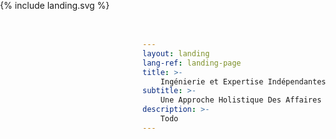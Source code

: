 ```yaml
---
layout: landing
lang-ref: landing-page
title: >-
    Ingénierie et Expertise Indépendantes
subtitle: >-
    Une Approche Holistique Des Affaires
description: >-
    Todo
---
```

<style type="text/css">
    svg .test:hover {
        fill: rgba(255,0, 0, 0.6);
    }
    .background {
        z-index: 0;
        position: absolute;
        top:0;
        left: 0;
        width: 100vw;
        height: 100vh;
        display: flex;
        flex-direction: column;
    }
    .links {
        z-index: 100;
        position: absolute;
        top:0;
        left: 0;
        width: 100vw;
        height: 100vh;
        display: flex;
        flex-direction: column;
        overflow: hidden;
    }
    .links a {
        position: absolute;
        width: 140vw;
        height: 140vh;
        border-radius: 50%;
        background: rgba(0,0,0,0.0);
        border: none !important;
    }
    a.upper-left {
        top:-70vh;
        left: -70vw;
    }
    a.lower-right {
        bottom:-70vh;
        right: -70vw;
    }
</style>
<div class="links">
    <a class="upper-left" href="{{ '/fr/yang' | absolute_url }}"></a>
    <a class="lower-right" href="{{ '/fr/yin' | absolute_url }}"></a>
</div>
<div class="background" style="">
    {% include landing.svg %}
</div>
